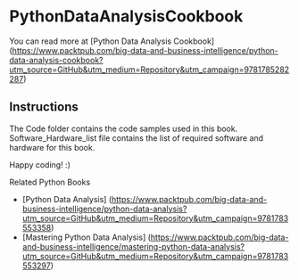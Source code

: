 # PythonDataAnalysisCookbook

You can read more at [Python Data Analysis Cookbook]
(https://www.packtpub.com/big-data-and-business-intelligence/python-data-analysis-cookbook?utm_source=GitHub&utm_medium=Repository&utm_campaign=9781785282287)

## Instructions

The Code folder contains the code samples used in this book.
Software_Hardware_list file contains the list of required software and hardware for this book.

Happy coding! :)



Related Python Books

* [Python Data Analysis] (https://www.packtpub.com/big-data-and-business-intelligence/python-data-analysis?utm_source=GitHub&utm_medium=Repository&utm_campaign=9781783553358)
* [Mastering Python Data Analysis] (https://www.packtpub.com/big-data-and-business-intelligence/mastering-python-data-analysis?utm_source=GitHub&utm_medium=Repository&utm_campaign=9781783553297)

